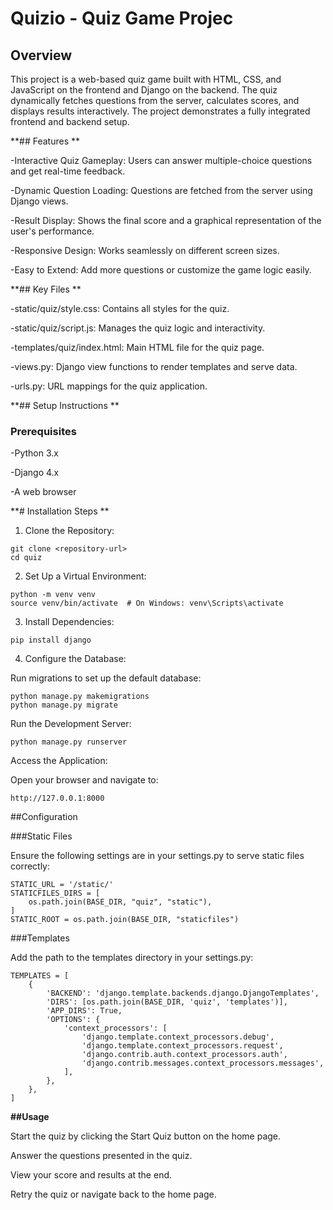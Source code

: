 # Quizio - Quiz Game Projec

## Overview

This project is a web-based quiz game built with HTML, CSS, and JavaScript on the frontend and Django on the backend. The quiz dynamically fetches questions from the server, calculates scores, and displays results interactively. The project demonstrates a fully integrated frontend and backend setup.

**## Features **

-Interactive Quiz Gameplay: Users can answer multiple-choice questions and get real-time feedback.

-Dynamic Question Loading: Questions are fetched from the server using Django views.

-Result Display: Shows the final score and a graphical representation of the user's performance.

-Responsive Design: Works seamlessly on different screen sizes.

-Easy to Extend: Add more questions or customize the game logic easily.

**## Key Files **

-static/quiz/style.css: Contains all styles for the quiz.

-static/quiz/script.js: Manages the quiz logic and interactivity.

-templates/quiz/index.html: Main HTML file for the quiz page.

-views.py: Django view functions to render templates and serve data.

-urls.py: URL mappings for the quiz application.

**## Setup Instructions **

### Prerequisites

-Python 3.x

-Django 4.x

-A web browser

**# Installation Steps **

1. Clone the Repository:
```
git clone <repository-url>
cd quiz
```
2. Set Up a Virtual Environment:
```
python -m venv venv
source venv/bin/activate  # On Windows: venv\Scripts\activate
```
3. Install Dependencies:
```
pip install django
```
4. Configure the Database:

Run migrations to set up the default database:
```
python manage.py makemigrations
python manage.py migrate
```
Run the Development Server:
```
python manage.py runserver
```
Access the Application:

Open your browser and navigate to:
```
http://127.0.0.1:8000
```
##Configuration

###Static Files

Ensure the following settings are in your settings.py to serve static files correctly:
```
STATIC_URL = '/static/'
STATICFILES_DIRS = [
    os.path.join(BASE_DIR, "quiz", "static"),
]
STATIC_ROOT = os.path.join(BASE_DIR, "staticfiles")
```
###Templates

Add the path to the templates directory in your settings.py:
```
TEMPLATES = [
    {
        'BACKEND': 'django.template.backends.django.DjangoTemplates',
        'DIRS': [os.path.join(BASE_DIR, 'quiz', 'templates')],
        'APP_DIRS': True,
        'OPTIONS': {
            'context_processors': [
                'django.template.context_processors.debug',
                'django.template.context_processors.request',
                'django.contrib.auth.context_processors.auth',
                'django.contrib.messages.context_processors.messages',
            ],
        },
    },
]
```
**##Usage**

Start the quiz by clicking the Start Quiz button on the home page.

Answer the questions presented in the quiz.

View your score and results at the end.

Retry the quiz or navigate back to the home page.
